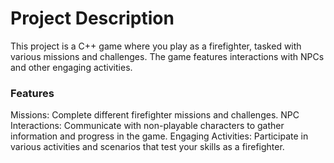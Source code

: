 # Project Description
This project is a C++ game where you play as a firefighter, tasked with various missions and challenges. The game features interactions with NPCs and other engaging activities.

### Features
Missions: Complete different firefighter missions and challenges.
NPC Interactions: Communicate with non-playable characters to gather information and progress in the game.
Engaging Activities: Participate in various activities and scenarios that test your skills as a firefighter.
